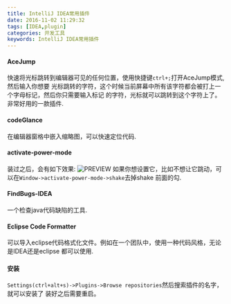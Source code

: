 ```yaml
---
title: IntelliJ IDEA常用插件
date: 2016-11-02 11:29:32
tags: [IDEA,plugin]
categories: 开发工具
keywords: IntelliJ IDEA常用插件 
---
```

#### AceJump
快速将光标跳转到编辑器可见的任何位置，使用快捷键`ctrl+;`打开AceJump模式,然后输入你想要
光标跳转的字符，这个时候当前屏幕中所有该字符都会被打上一个字母标记，然后你只需要输入标记
的字符，光标就可以跳转到这个字符上了。非常好用的一款插件.
#### codeGlance
在编辑器窗格中嵌入缩略图，可以快速定位代码.

<!--more -->
#### activate-power-mode
装过之后，会有如下效果:
![PREVIEW](/uploads/article/ActivatePowerModePreview.gif)
如果你想设置它，比如不想让它跳动，可以在`Window->activate-power-mode->shake`去掉shake
前面的勾.
#### FindBugs-IDEA
一个检查java代码缺陷的工具.
#### Eclipse Code Formatter
可以导入eclipse代码格式化文件。例如在一个团队中，使用一种代码风格，无论是IDEA还是eclipse
都可以使用.

#### 安装
`Settings(ctrl+alt+s)->Plugins->Browse repositories`然后搜索插件的名字，就可以安装了
装好之后需要重启。

